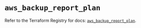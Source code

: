 # `aws_backup_report_plan`

Refer to the Terraform Registry for docs: [`aws_backup_report_plan`](https://registry.terraform.io/providers/hashicorp/aws/5.91.0/docs/resources/backup_report_plan).
